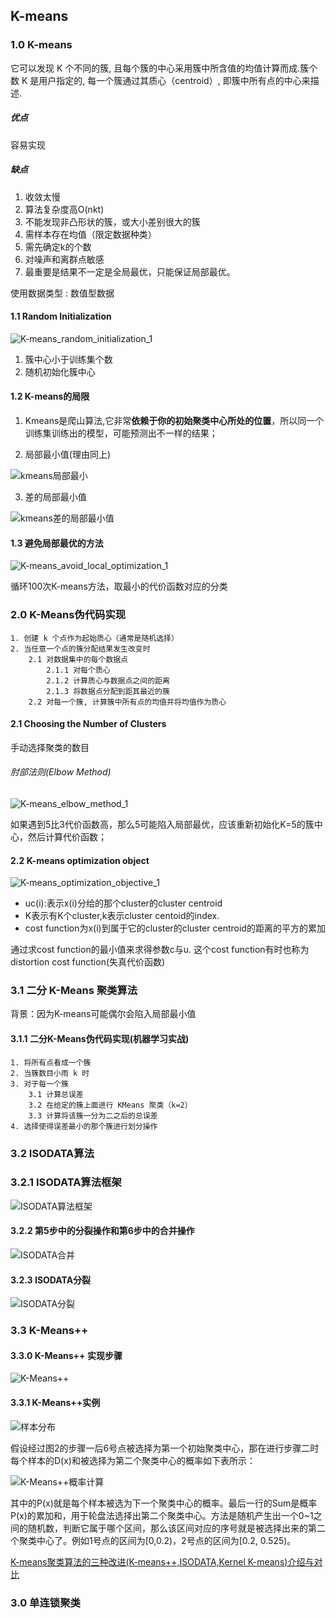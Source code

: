 ﻿## K-means
### 1.0 K-means
它可以发现 K 个不同的簇, 且每个簇的中心采用簇中所含值的均值计算而成.簇个数 K 是用户指定的, 每一个簇通过其质心（centroid）, 即簇中所有点的中心来描述.

##### 优点
容易实现
##### 缺点
1. 收敛太慢
2. 算法复杂度高O(nkt)
3. 不能发现非凸形状的簇，或大小差别很大的簇
4. 需样本存在均值（限定数据种类）
6. 需先确定k的个数
7. 对噪声和离群点敏感
8. 最重要是结果不一定是全局最优，只能保证局部最优。


使用数据类型 : 数值型数据

#### 1.1 Random Initialization
![K-means_random_initialization_1](https://i.imgur.com/mNSNn6i.png)

1. 簇中心小于训练集个数
2. 随机初始化簇中心

#### 1.2  K-means的局限
1. Kmeans是爬山算法,它非常**依赖于你的初始聚类中心所处的位置**，所以同一个训练集训练出的模型，可能预测出不一样的结果；

2. 局部最小值(理由同上)

![kmeans局部最小](https://i.imgur.com/wvXiaBV.png)

3. 差的局部最小值

![kmeans差的局部最小值](https://i.imgur.com/CIZnV0A.png)

#### 1.3 避免局部最优的方法
![K-means_avoid_local_optimization_1](https://i.imgur.com/TIozItH.png)

循环100次K-means方法，取最小的代价函数对应的分类


### 2.0 K-Means伪代码实现
```
1. 创建 k 个点作为起始质心（通常是随机选择）
2. 当任意一个点的簇分配结果发生改变时
    2.1 对数据集中的每个数据点
        2.1.1 对每个质心
        2.1.2 计算质心与数据点之间的距离
        2.1.3 将数据点分配到距其最近的簇
    2.2 对每一个簇, 计算簇中所有点的均值并将均值作为质心
```
#### 2.1 Choosing the Number of Clusters
手动选择聚类的数目

###### 肘部法则(Elbow Method)
![K-means_elbow_method_1](https://i.imgur.com/DCjPL2Q.png)

如果遇到5比3代价函数高，那么5可能陷入局部最优，应该重新初始化K=5的簇中心，然后计算代价函数；


#### 2.2 K-means optimization object
![K-means_optimization_objective_1](https://i.imgur.com/pQTG1Qd.png)

- uc(i):表示x(i)分给的那个cluster的cluster centroid
- K表示有K个cluster,k表示cluster centoid的index.
- cost function为x(i)到属于它的cluster的cluster centroid的距离的平方的累加

通过求cost function的最小值来求得参数c与u.
这个cost function有时也称为distortion cost function(失真代价函数)

### 3.1 二分 K-Means 聚类算法
背景：因为K-means可能偶尔会陷入局部最小值

#### 3.1.1 二分K-Means伪代码实现(机器学习实战)
```
1. 将所有点看成一个簇
2. 当簇数目小雨 k 时
3. 对于每一个簇
    3.1 计算总误差
    3.2 在给定的簇上面进行 KMeans 聚类（k=2）
    3.3 计算将该簇一分为二之后的总误差
4. 选择使得误差最小的那个簇进行划分操作
```

### 3.2 ISODATA算法
### 3.2.1 ISODATA算法框架
![ISODATA算法框架](https://images2015.cnblogs.com/blog/1024143/201701/1024143-20170111025949447-680611657.png)

#### 3.2.2 第5步中的分裂操作和第6步中的合并操作
![ISODATA合并](https://images2015.cnblogs.com/blog/1024143/201701/1024143-20170111025951775-1194408309.png)

#### 3.2.3 ISODATA分裂
![ISODATA分裂](https://images2015.cnblogs.com/blog/1024143/201701/1024143-20170111025954494-895315300.png)

### 3.3 K-Means++
#### 3.3.0 K-Means++ 实现步骤
![K-Means++](https://images2015.cnblogs.com/blog/1024143/201701/1024143-20170111025934541-260409014.png)

#### 3.3.1 K-Means++实例
![样本分布](https://images2015.cnblogs.com/blog/1024143/201701/1024143-20170111025944728-1116870094.png)

假设经过图2的步骤一后6号点被选择为第一个初始聚类中心，那在进行步骤二时每个样本的D(x)和被选择为第二个聚类中心的概率如下表所示：

![K-Means++概率计算](https://images2015.cnblogs.com/blog/1024143/201701/1024143-20170111025946338-787569010.png)

其中的P(x)就是每个样本被选为下一个聚类中心的概率。最后一行的Sum是概率P(x)的累加和，用于轮盘法选择出第二个聚类中心。方法是随机产生出一个0~1之间的随机数，判断它属于哪个区间，那么该区间对应的序号就是被选择出来的第二个聚类中心了。例如1号点的区间为[0,0.2)，2号点的区间为[0.2, 0.525)。

[K-means聚类算法的三种改进(K-means++,ISODATA,Kernel K-means)介绍与对比](https://www.cnblogs.com/yixuan-xu/p/6272208.html "K-means聚类算法的三种改进(K-means++,ISODATA,Kernel K-means)介绍与对比")


### 3.0 单连锁聚类
